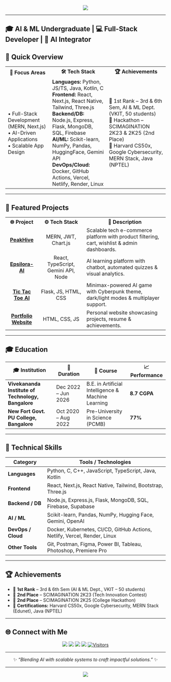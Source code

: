 <!-- Banner -->
<p align="center">
  <img src="https://capsule-render.vercel.app/api?type=waving&color=0:1E90FF,100:00BFFF&height=200&section=header&text=Hi%20👋%20I'm%20CHAMAN%20S&fontSize=40&fontColor=ffffff&animation=fadeIn" />
</p>

---

🎓 AI & ML Undergraduate | 💻 Full-Stack Developer | 🤖 AI Integrator  
---

## 📌 Quick Overview  

<table align="center" width="100%">
  <tr>
    <th align="center">🎯 Focus Areas</th>
    <th align="center">🛠️ Tech Stack</th>
    <th align="center">🏆 Achievements</th>
  </tr>
  <tr>
    <td align="left">
      • Full-Stack Development (MERN, Next.js)<br>
      • AI-Driven Applications<br>
      • Scalable App Design
    </td>
    <td align="left">
      <b>Languages:</b> Python, JS/TS, Java, Kotlin, C<br>
      <b>Frontend:</b> React, Next.js, React Native, Tailwind, Three.js<br>
      <b>Backend/DB:</b> Node.js, Express, Flask, MongoDB, SQL, Firebase<br>
      <b>AI/ML:</b> Scikit-learn, NumPy, Pandas, HuggingFace, Gemini API<br>
      <b>DevOps/Cloud:</b> Docker, GitHub Actions, Vercel, Netlify, Render, Linux
    </td>
    <td align="left">
      🥇 1st Rank – 3rd & 6th Sem, AI & ML Dept. (VKIT, 50 students)<br>
      🥈 Hackathon – SCIMAGINATION 2K23 & 2K25 (2nd Place)<br>
      📜 Harvard CS50x, Google Cybersecurity, MERN Stack, Java (NPTEL)
    </td>
  </tr>
</table>

---

## 🚀 Featured Projects  

<table align="center" width="100%">
  <tr>
    <th align="center">🌐 Project</th>
    <th align="center">⚙️ Tech Stack</th>
    <th align="center">📖 Description</th>
  </tr>
  <tr>
    <td align="center"><a href="https://peakhive.vercel.app/"><b>PeakHive</b></a></td>
    <td align="center">MERN, JWT, Chart.js</td>
    <td align="left">Scalable tech e-commerce platform with product filtering, cart, wishlist & admin dashboards.</td>
  </tr>
  <tr>
    <td align="center"><a href="https://epsilora.vercel.app/"><b>Epsilora-AI</b></a></td>
    <td align="center">React, TypeScript, Gemini API, Node</td>
    <td align="left">AI learning platform with chatbot, automated quizzes & visual analytics.</td>
  </tr>
  <tr>
    <td align="center"><a href="https://tictactoe-ai-chammy.vercel.app/"><b>Tic Tac Toe AI</b></a></td>
    <td align="center">Flask, JS, HTML, CSS</td>
    <td align="left">Minimax-powered AI game with Cyberpunk theme, dark/light modes & multiplayer support.</td>
  </tr>
  <tr>
    <td align="center"><a href="https://portfolio-chaman.vercel.app/"><b>Portfolio Website</b></a></td>
    <td align="center">HTML, CSS, JS</td>
    <td align="left">Personal website showcasing projects, resume & achievements.</td>
  </tr>
</table>

---

## 🎓 Education  

| 🎓 Institution | 📅 Duration | 📘 Course | 📈 Performance |
|----------------|-------------|-----------|----------------|
| **Vivekananda Institute of Technology, Bangalore** | Dec 2022 – Jun 2026 | B.E. in Artificial Intelligence & Machine Learning | **8.7 CGPA** |
| **New Fort Govt. PU College, Bangalore** | Oct 2020 – Aug 2022 | Pre-University in Science (PCMB) | **77%** |

---

## 🧩 Technical Skills  

| Category | Tools / Technologies |
|-----------|----------------------|
| **Languages** | Python, C, C++, JavaScript, TypeScript, Java, Kotlin |
| **Frontend** | React, Next.js, React Native, Tailwind, Bootstrap, Three.js |
| **Backend / DB** | Node.js, Express.js, Flask, MongoDB, SQL, Firebase, Supabase |
| **AI / ML** | Scikit-learn, Pandas, NumPy, Hugging Face, Gemini, OpenAI |
| **DevOps / Cloud** | Docker, Kubernetes, CI/CD, GitHub Actions, Netlify, Vercel, Render, Linux |
| **Other Tools** | Git, Postman, Figma, Power BI, Tableau, Photoshop, Premiere Pro |

---

## 🏆 Achievements  

- 🥇 **1st Rank** – 3rd & 6th Sem (AI & ML Dept., VKIT – 50 students)  
- 🥈 **2nd Place** – SCIMAGINATION 2K23 (Tech Innovation Contest)  
- 🥈 **2nd Place** – SCIMAGINATION 2K25 (College Hackathon)  
- 📜 **Certifications:** Harvard CS50x, Google Cybersecurity, MERN Stack (Edunet), Java (NPTEL)

---

## 🌐 Connect with Me  

<p align="center">
  <a href="https://linkedin.com/in/chaman2003"><img src="https://img.shields.io/badge/LinkedIn-0A66C2?logo=linkedin&logoColor=white&style=for-the-badge"></a>
  <a href="https://github.com/chaman2003"><img src="https://img.shields.io/badge/GitHub-000?logo=github&logoColor=white&style=for-the-badge"></a>
  <a href="mailto:chamans7952@gmail.com"><img src="https://img.shields.io/badge/Email-D14836?logo=gmail&logoColor=white&style=for-the-badge"></a>
  <a href="https://portfolio-chaman.vercel.app/"><img src="https://img.shields.io/badge/Portfolio-FF7139?logo=firefox&logoColor=white&style=for-the-badge"></a>
  <a href="https://github.com/chaman2003"><img src="https://visitor-badge.laobi.icu/badge?page_id=chaman2003" alt="Visitors"></a>
</p>

---

<p align="center">
  ✨ <i>“Blending AI with scalable systems to craft impactful solutions.”</i> ✨
</p>

---

<!-- Footer Banner -->
<p align="center">
  <img src="https://capsule-render.vercel.app/api?type=waving&color=0:1E90FF,100:00BFFF&height=100&section=footer"/>
</p>

